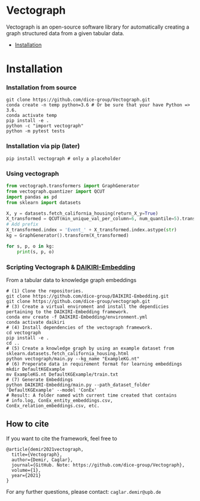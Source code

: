 # Vectograph

Vectograph is an open-source software library for automatically creating a graph structured data from a given tabular data.

- [Installation](#installation)

# Installation
### Installation from source
```
git clone https://github.com/dice-group/Vectograph.git
conda create -n temp python=3.6 # Or be sure that your have Python => 3.6.
conda activate temp
pip install -e . 
python -c "import vectograph"
python -m pytest tests
```
### Installation via pip (later)
```
pip install vectograph # only a placeholder
```
### Using vectograph

```python
from vectograph.transformers import GraphGenerator
from vectograph.quantizer import QCUT
import pandas as pd
from sklearn import datasets

X, y = datasets.fetch_california_housing(return_X_y=True)
X_transformed = QCUT(min_unique_val_per_column=6, num_quantile=5).transform(pd.DataFrame(X))
# Add prefix
X_transformed.index = 'Event_' + X_transformed.index.astype(str)
kg = GraphGenerator().transform(X_transformed)

for s, p, o in kg:
    print(s, p, o)
```

### Scripting Vectograph & [DAIKIRI-Embedding](https://github.com/dice-group/DAIKIRI-Embedding)
From a tabular data to knowledge graph embeddings
```
# (1) Clone the repositories.
git clone https://github.com/dice-group/DAIKIRI-Embedding.git
git clone https://github.com/dice-group/vectograph.git
# (3) Create a virtual enviroment and install the dependicies pertaining to the DAIKIRI-Embedding framework.
conda env create -f DAIKIRI-Embedding/environment.yml
conda activate daikiri
# (4) Install dependencies of the vectograph framework.
cd vectograph
pip install -e .
cd ..
# (5) Create a knowledge graph by using an example dataset from sklearn.datasets.fetch_california_housing.html
python vectograph/main.py --kg_name "ExampleKG.nt"
# (6) Preperate data in requirement format for learning embeddings
mkdir DefaultKGExample
mv ExampleKG.nt DefaultKGExample/train.txt
# (7) Generate Embeddings
python DAIKIRI-Embedding/main.py --path_dataset_folder 'DefaultKGExample' --model 'ConEx'
# Result: A folder named with current time created that contains
# info.log, ConEx_entity_embeddings.csv, ConEx_relation_embeddings.csv, etc.
```

## How to cite
If you want to cite the framework, feel free to
```
@article{demir2021vectograph,
  title={Vectograph},
  author={Demir, Caglar},
  journal={GitHub. Note: https://github.com/dice-group/Vectograph},
  volume={1},
  year={2021}
}
```

For any further questions, please contact:  ```caglar.demir@upb.de```